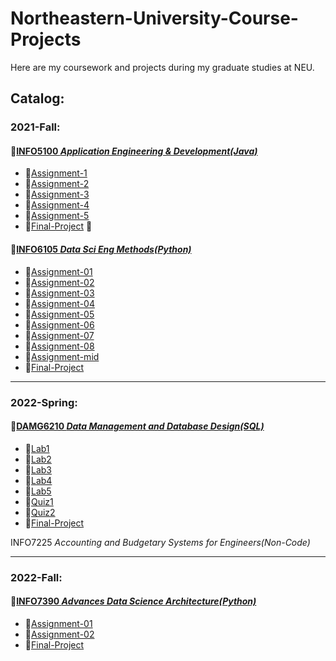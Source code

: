 # Northeastern-University-Course-Projects
Here are my coursework and projects during my graduate studies at NEU.

## Catalog:
### 2021-Fall: 
#### :file_folder:[INFO5100 *Application Engineering & Development(Java)*](https://github.com/ZihanWan97/Northeastern-University-Course-Projects/tree/main/INFO5100%20Application%20Engineering%20%26%20Development)  
- :file_folder:[Assignment-1](https://github.com/ZihanWan97/Northeastern-University-Course-Projects/tree/main/INFO5100%20Application%20Engineering%20%26%20Development/Assignment-1)
- :file_folder:[Assignment-2](https://github.com/ZihanWan97/Northeastern-University-Course-Projects/tree/main/INFO5100%20Application%20Engineering%20%26%20Development/Assignment-2) 
- :file_folder:[Assignment-3](https://github.com/ZihanWan97/Northeastern-University-Course-Projects/tree/main/INFO5100%20Application%20Engineering%20%26%20Development/Assignment-3) 
- :file_folder:[Assignment-4](https://github.com/ZihanWan97/Northeastern-University-Course-Projects/tree/main/INFO5100%20Application%20Engineering%20%26%20Development/Assignment-4) 
- :file_folder:[Assignment-5](https://github.com/ZihanWan97/Northeastern-University-Course-Projects/tree/main/INFO5100%20Application%20Engineering%20%26%20Development/Assignment-5)   
- :file_folder:[Final-Project](https://github.com/ZihanWan97/Northeastern-University-Course-Projects/tree/main/INFO5100%20Application%20Engineering%20%26%20Development/Final-Project) 
🌟


#### :file_folder:[INFO6105 *Data Sci Eng Methods(Python)*](https://github.com/ZihanWan97/Northeastern-University-Course-Projects/tree/main/INFO6105%20Data%20Sci%20Eng%20Methods)
- :file_folder:[Assignment-01](https://github.com/ZihanWan97/Northeastern-University-Course-Projects/tree/main/INFO6105%20Data%20Sci%20Eng%20Methods/Assignments/Assignment-01)
- :file_folder:[Assignment-02](https://github.com/ZihanWan97/Northeastern-University-Course-Projects/tree/main/INFO6105%20Data%20Sci%20Eng%20Methods/Assignments/Assignment-02)
- :file_folder:[Assignment-03](https://github.com/ZihanWan97/Northeastern-University-Course-Projects/tree/main/INFO6105%20Data%20Sci%20Eng%20Methods/Assignments/Assignment-03)
- :file_folder:[Assignment-04](https://github.com/ZihanWan97/Northeastern-University-Course-Projects/tree/main/INFO6105%20Data%20Sci%20Eng%20Methods/Assignments/Assignment-04)
- :file_folder:[Assignment-05](https://github.com/ZihanWan97/Northeastern-University-Course-Projects/tree/main/INFO6105%20Data%20Sci%20Eng%20Methods/Assignments/Assignment-05)
- :file_folder:[Assignment-06](https://github.com/ZihanWan97/Northeastern-University-Course-Projects/tree/main/INFO6105%20Data%20Sci%20Eng%20Methods/Assignments/Assignment-06)
- :file_folder:[Assignment-07](https://github.com/ZihanWan97/Northeastern-University-Course-Projects/tree/main/INFO6105%20Data%20Sci%20Eng%20Methods/Assignments/Assignment-07)
- :file_folder:[Assignment-08](https://github.com/ZihanWan97/Northeastern-University-Course-Projects/tree/main/INFO6105%20Data%20Sci%20Eng%20Methods/Assignments/Assignment-08)
- :file_folder:[Assignment-mid](https://github.com/ZihanWan97/Northeastern-University-Course-Projects/tree/main/INFO6105%20Data%20Sci%20Eng%20Methods/Assignments/Assignment-mid)
- :file_folder:[Final-Project](https://github.com/ZihanWan97/Northeastern-University-Course-Projects/tree/main/INFO6105%20Data%20Sci%20Eng%20Methods/Final%20Project)

------------------
           
### 2022-Spring:     
#### :file_folder:[DAMG6210 *Data Management and Database Design(SQL)*](https://github.com/ZihanWan97/Northeastern-University-Course-Projects/tree/main/DAMG6210%20Data%20Management%20and%20Database%20Design)
- :file_folder:[Lab1](https://github.com/ZihanWan97/Northeastern-University-Course-Projects/tree/main/DAMG6210%20Data%20Management%20and%20Database%20Design/Lab1)
- :file_folder:[Lab2](https://github.com/ZihanWan97/Northeastern-University-Course-Projects/tree/main/DAMG6210%20Data%20Management%20and%20Database%20Design/Lab2)
- :file_folder:[Lab3](https://github.com/ZihanWan97/Northeastern-University-Course-Projects/tree/main/DAMG6210%20Data%20Management%20and%20Database%20Design/Lab3) 
- :file_folder:[Lab4](https://github.com/ZihanWan97/Northeastern-University-Course-Projects/tree/main/DAMG6210%20Data%20Management%20and%20Database%20Design/Lab4)   
- :file_folder:[Lab5](https://github.com/ZihanWan97/Northeastern-University-Course-Projects/tree/main/DAMG6210%20Data%20Management%20and%20Database%20Design/Lab5) 
- :file_folder:[Quiz1](https://github.com/ZihanWan97/Northeastern-University-Course-Projects/tree/main/DAMG6210%20Data%20Management%20and%20Database%20Design/Quiz1) 
- :file_folder:[Quiz2](https://github.com/ZihanWan97/Northeastern-University-Course-Projects/tree/main/DAMG6210%20Data%20Management%20and%20Database%20Design/Quiz2) 
- :file_folder:[Final-Project](https://github.com/ZihanWan97/Northeastern-University-Course-Projects/tree/main/DAMG6210%20Data%20Management%20and%20Database%20Design/Final-Project) 

INFO7225 *Accounting and Budgetary Systems for Engineers(Non-Code)*

--------------------


### 2022-Fall:     
#### :file_folder:[INFO7390 *Advances Data Science Architecture(Python)*](https://github.com/ZihanWan97/Northeastern-University-Course-Projects/tree/main/INFO7390%20Advances%20Data%20Science%20Architecture)
- :file_folder:[Assignment-01](https://github.com/ZihanWan97/Northeastern-University-Course-Projects/tree/main/INFO7390%20Advances%20Data%20Science%20Architecture/Assignment-01)
- :file_folder:[Assignment-02](https://github.com/ZihanWan97/Northeastern-University-Course-Projects/tree/main/INFO7390%20Advances%20Data%20Science%20Architecture/Assignment-02)
- :file_folder:[Final-Project](https://github.com/ZihanWan97/Northeastern-University-Course-Projects/tree/main/INFO7390%20Advances%20Data%20Science%20Architecture/Final-Project)
